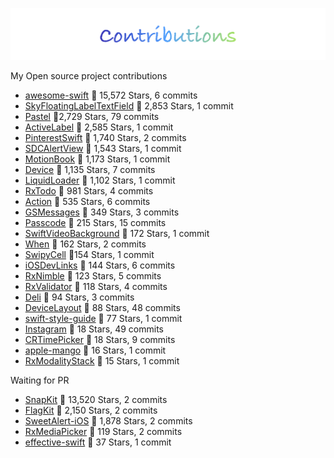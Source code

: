 
![logo](README/contributions.png)

My Open source project contributions

- [awesome-swift](https://github.com/matteocrippa/awesome-swift/graphs/contributors) 🌟 15,572 Stars, 6 commits
- [SkyFloatingLabelTextField](https://github.com/Skyscanner/SkyFloatingLabelTextField) 🌟 2,853 Stars, 1 commit
- [Pastel](https://github.com/cruisediary/Pastel) 🌟2,729 Stars, 79 commits
- [ActiveLabel](https://github.com/optonaut/ActiveLabel.swift) 🌟 2,585 Stars, 1 commit
- [PinterestSwift](https://github.com/demonnico/PinterestSwift) 🌟 1,740 Stars, 2 commits
- [SDCAlertView](https://github.com/sberrevoets/SDCAlertView) 🌟 1,543 Stars, 1 commit
- [MotionBook](https://github.com/younatics/MotionBook) 🌟 1,173 Stars, 1 commit 
- [Device](https://github.com/Ekhoo/Device) 🌟 1,135 Stars, 7 commits
- [LiquidLoader](https://github.com/yoavlt/LiquidLoader) 🌟 1,102 Stars, 1 commit
- [RxTodo](https://github.com/devxoul/RxTodo) 🌟 981 Stars, 4 commits
- [Action](RxSwiftCommunity/Action) 🌟 535 Stars, 6 commits
- [GSMessages](https://github.com/wxxsw/GSMessages) 🌟 349 Stars, 3 commits 
- [Passcode](https://github.com/cruisediary/Passcode) 🌟 215 Stars, 15 commits
- [SwiftVideoBackground](https://github.com/dingwilson/SwiftVideoBackground) 🌟 172 Stars, 1 commit
- [When](https://github.com/vadymmarkov/When) 🌟 162 Stars, 2 commits
- [SwipyCell](https://github.com/moritzsternemann/SwipyCell) 🌟154 Stars, 1 commit
- [iOSDevLinks](https://github.com/giftbott/iOSDevLinks) 🌟 144 Stars, 6 commits 
- [RxNimble](https://github.com/RxSwiftCommunity/RxNimble) 🌟 123 Stars, 5 commits
- [RxValidator](https://github.com/vbmania/RxValidator) 🌟 118 Stars, 4 commits
- [Deli](https://github.com/kawoou/Deli) 🌟 94 Stars, 3 commits
- [DeviceLayout](https://github.com/cruisediary/DeviceLayout) 🌟 88 Stars, 48 commits
- [swift-style-guide](https://github.com/StyleShare/swift-style-guide) 🌟 77 Stars, 1 commit
- [Instagram](https://github.com/cruisediary/Instagram) 🌟 18 Stars, 49 commits 
- [CRTimePicker](https://github.com/cruisediary/CRTimePicker) 🌟 18 Stars, 9 commits
- [apple-mango](https://github.com/legshort/apple-mango) 🌟 16 Stars, 1 commit
- [RxModalityStack](https://github.com/yoonhg84/RxModalityStack) 🌟 15 Stars, 1 commit

Waiting for PR
- [SnapKit](https://github.com/SnapKit/SnapKit) 🌟 13,520 Stars, 2 commits
- [FlagKit](https://github.com/madebybowtie/FlagKit) 🌟 2,150 Stars, 2 commits
- [SweetAlert-iOS](https://github.com/codestergit/SweetAlert-iOS) 🌟 1,878 Stars, 2 commits
- [RxMediaPicker](https://github.com/RxSwiftCommunity/RxMediaPicker) 🌟 119 Stars, 2 commits
- [effective-swift](https://github.com/mgp/effective-swift) 🌟 37 Stars, 1 commit
